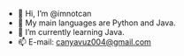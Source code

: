 - 👋 Hi, I’m @imnotcan
- 👀 My main languages are Python and Java.
- 🌱 I’m currently learning Java. 
- 📫 E-mail: canyavuz004@gmail.com

<!---
imnotcan/imnotcan is a ✨ special ✨ repository because its `README.md` (this file) appears on your GitHub profile.
You can click the Preview link to take a look at your changes.
--->
